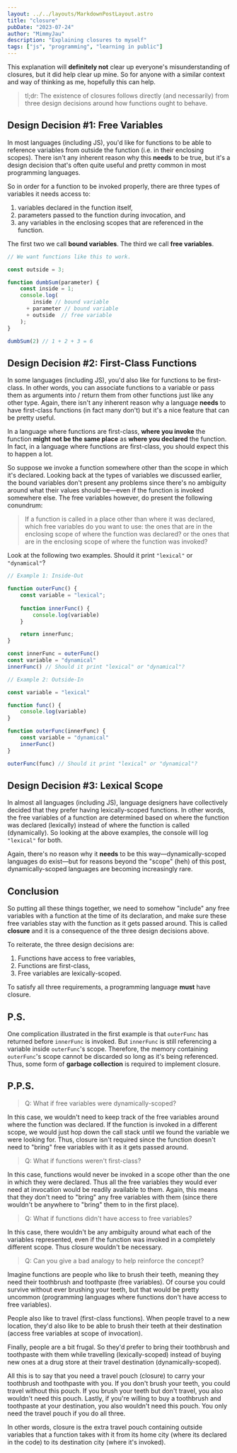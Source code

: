 ```yaml
---
layout: ../../layouts/MarkdownPostLayout.astro
title: "closure"
pubDate: "2023-07-24"
author: "MimmyJau"
description: "Explaining closures to myself"
tags: ["js", "programming", "learning in public"]
---
```


This explanation will **definitely not** clear up everyone's misunderstanding of closures, but it did help clear up mine. So for anyone with a similar context and way of thinking as me, hopefully this can help.

> tl;dr: The existence of closures follows directly (and necessarily) from three design decisions around how functions ought to behave.

## Design Decision #1: Free Variables

In most languages (including JS), you'd like for functions to be able to reference variables from outside the function (i.e. in their enclosing scopes). There isn't any inherent reason why this **needs** to be true, but it's a design decision that's often quite useful and pretty common in most programming languages.

So in order for a function to be invoked properly, there are three types of variables it needs access to: 
1) variables declared in the function itself,
2) parameters passed to the function during invocation, and
3) any variables in the enclosing scopes that are referenced in the function.

The first two we call **bound variables**. The third we call **free variables**.

``` javascript
// We want functions like this to work.

const outside = 3; 

function dumbSum(parameter) {
    const inside = 1;
    console.log( 
        inside // bound variable
      + parameter // bound variable
      + outside  // free variable
    ); 
}

dumbSum(2) // 1 + 2 + 3 = 6
```

## Design Decision #2: First-Class Functions

In some languages (including JS), you'd also like for functions to be first-class. In other words, you can associate functions to a variable or pass them as arguments into / return them from other functions just like any other type. Again, there isn't any inherent reason why a language **needs** to have first-class functions (in fact many don't) but it's a nice feature that can be pretty useful. 

In a language where functions are first-class, **where you invoke** the function **might not be the same place** as **where you declared** the function. In fact, in a language where functions are first-class, you should expect this to happen a lot.

So suppose we invoke a function somewhere other than the scope in which it's declared. Looking back at the types of variables we discussed earlier, the bound variables don't present any problems since there's no ambiguity around what their values should be—even if the function is invoked somewhere else. The free variables however, do present the following conundrum:

> If a function is called in a place other than where it was declared, which free variables do you want to use: the ones that are in the enclosing scope of where the function was declared? or the ones that are in the enclosing scope of where the function was invoked?

Look at the following two examples. Should it print `"lexical"` or `"dynamical"`?

``` javascript
// Example 1: Inside-Out

function outerFunc() {
    const variable = "lexical";
    
    function innerFunc() {
        console.log(variable)
    }

    return innerFunc;
}

const innerFunc = outerFunc()
const variable = "dynamical"
innerFunc() // Should it print "lexical" or "dynamical"?
```

``` javascript
// Example 2: Outside-In

const variable = "lexical"

function func() {
    console.log(variable)
}

function outerFunc(innerFunc) {
    const variable = "dynamical"
    innerFunc()
}

outerFunc(func) // Should it print "lexical" or "dynamical"?
```

## Design Decision #3: Lexical Scope

In almost all languages (including JS), language designers have collectively decided that they prefer having lexically-scoped functions. In other words, the free variables of a function are determined based on where the function was declared (lexically) instead of where the function is called (dynamically). So looking at the above examples, the console will log `"lexical"` for both.  

Again, there's no reason why it **needs** to be this way—dynamically-scoped languages do exist—but for reasons beyond the "scope" (heh) of this post, dynamically-scoped languages are becoming increasingly rare.

## Conclusion

So putting all these things together, we need to somehow "include" any free variables with a function at the time of its declaration, and make sure these free variables stay with the function as it gets passed around. This is called **closure** and it is a consequence of the three design decisions above.

To reiterate, the three design decisions are:
1) Functions have access to free variables,
2) Functions are first-class,
3) Free variables are lexically-scoped.

To satisfy all three requirements, a programming language **must** have closure. 

## P.S.

One complication illustrated in the first example is that `outerFunc` has returned before `innerFunc` is invoked. But `innerFunc` is still referencing a variable inside `outerFunc`'s scope. Therefore, the memory containing `outerFunc`'s scope cannot be discarded so long as it's being referenced. Thus, some form of **garbage collection** is required to implement closure.

## P.P.S.

> Q: What if free variables were dynamically-scoped?

In this case, we wouldn't need to keep track of the free variables around where the function was declared. If the function is invoked in a different scope, we would just hop down the call stack until we found the variable we were looking for. Thus, closure isn't required since the function doesn't need to "bring" free variables with it as it gets passed around. 

> Q: What if functions weren't first-class?

In this case, functions would never be invoked in a scope other than the one in which they were declared. Thus all the free variables they would ever need at invocation would be readily available to them. Again, this means that they don't need to "bring" any free variables with them (since there wouldn't be anywhere to "bring" them to in the first place).

> Q: What if functions didn't have access to free variables?

In this case, there wouldn't be any ambiguity around what each of the variables represented, even if the function was invoked in a completely different scope. Thus closure wouldn't be necessary. 

> Q: Can you give a bad analogy to help reinforce the concept?

Imagine functions are people who like to brush their teeth, meaning they need their toothbrush and toothpaste (free variables). Of course you could survive without ever brushing your teeth, but that would be pretty uncommon (programming languages where functions don't have access to free variables).

People also like to travel (first-class functions). When people travel to a new location, they'd also like to be able to brush their teeth at their destination (access free variables at scope of invocation).

Finally, people are a bit frugal. So they'd prefer to bring their toothbrush and toothpaste with them while travelling (lexically-scoped) instead of buying new ones at a drug store at their travel destination (dynamically-scoped).

All this is to say that you need a travel pouch (closure) to carry your toothbrush and toothpaste with you. If you don't brush your teeth, you could travel without this pouch. If you brush your teeth but don't travel, you also wouldn't need this pouch. Lastly, if you're willing to buy a toothbrush and toothpaste at your destination, you also wouldn't need this pouch. You only need the travel pouch if you do all three.

In other words, closure is the extra travel pouch containing outside variables that a function takes with it from its home city (where its declared in the code) to its destination city (where it's invoked).
